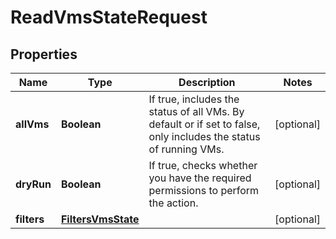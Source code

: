

# ReadVmsStateRequest


## Properties

| Name | Type | Description | Notes |
|------------ | ------------- | ------------- | -------------|
|**allVms** | **Boolean** | If true, includes the status of all VMs. By default or if set to false, only includes the status of running VMs. |  [optional] |
|**dryRun** | **Boolean** | If true, checks whether you have the required permissions to perform the action. |  [optional] |
|**filters** | [**FiltersVmsState**](FiltersVmsState.md) |  |  [optional] |



